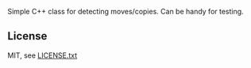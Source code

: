 Simple C++ class for detecting moves/copies. Can be handy for testing.

## License
MIT, see [LICENSE.txt](LICENSE.txt)
